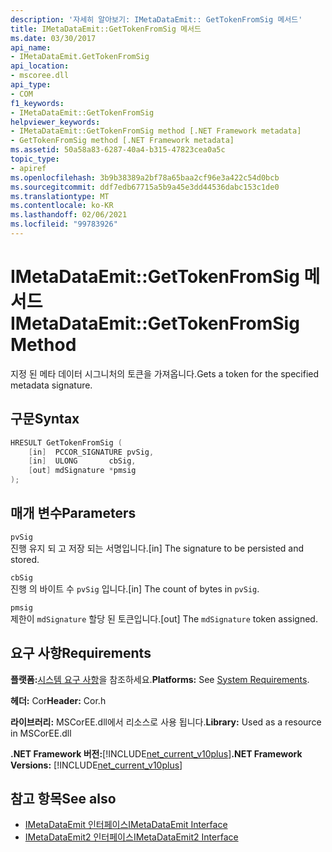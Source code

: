 ```yaml
---
description: '자세히 알아보기: IMetaDataEmit:: GetTokenFromSig 메서드'
title: IMetaDataEmit::GetTokenFromSig 메서드
ms.date: 03/30/2017
api_name:
- IMetaDataEmit.GetTokenFromSig
api_location:
- mscoree.dll
api_type:
- COM
f1_keywords:
- IMetaDataEmit::GetTokenFromSig
helpviewer_keywords:
- IMetaDataEmit::GetTokenFromSig method [.NET Framework metadata]
- GetTokenFromSig method [.NET Framework metadata]
ms.assetid: 50a58a83-6287-40a4-b315-47823cea0a5c
topic_type:
- apiref
ms.openlocfilehash: 3b9b38389a2bf78a65baa2cf96e3a422c54d0bcb
ms.sourcegitcommit: ddf7edb67715a5b9a45e3dd44536dabc153c1de0
ms.translationtype: MT
ms.contentlocale: ko-KR
ms.lasthandoff: 02/06/2021
ms.locfileid: "99783926"
---
```

# <a name="imetadataemitgettokenfromsig-method"></a><span data-ttu-id="c22b7-103">IMetaDataEmit::GetTokenFromSig 메서드</span><span class="sxs-lookup"><span data-stu-id="c22b7-103">IMetaDataEmit::GetTokenFromSig Method</span></span>

<span data-ttu-id="c22b7-104">지정 된 메타 데이터 시그니처의 토큰을 가져옵니다.</span><span class="sxs-lookup"><span data-stu-id="c22b7-104">Gets a token for the specified metadata signature.</span></span>  
  
## <a name="syntax"></a><span data-ttu-id="c22b7-105">구문</span><span class="sxs-lookup"><span data-stu-id="c22b7-105">Syntax</span></span>  
  
```cpp  
HRESULT GetTokenFromSig (
    [in]  PCCOR_SIGNATURE pvSig,
    [in]  ULONG       cbSig,
    [out] mdSignature *pmsig
);  
```  
  
## <a name="parameters"></a><span data-ttu-id="c22b7-106">매개 변수</span><span class="sxs-lookup"><span data-stu-id="c22b7-106">Parameters</span></span>  

 `pvSig`  
 <span data-ttu-id="c22b7-107">진행 유지 되 고 저장 되는 서명입니다.</span><span class="sxs-lookup"><span data-stu-id="c22b7-107">[in] The signature to be persisted and stored.</span></span>  
  
 `cbSig`  
 <span data-ttu-id="c22b7-108">진행 의 바이트 수 `pvSig` 입니다.</span><span class="sxs-lookup"><span data-stu-id="c22b7-108">[in] The count of bytes in `pvSig`.</span></span>  
  
 `pmsig`  
 <span data-ttu-id="c22b7-109">제한이 `mdSignature` 할당 된 토큰입니다.</span><span class="sxs-lookup"><span data-stu-id="c22b7-109">[out] The `mdSignature` token assigned.</span></span>  
  
## <a name="requirements"></a><span data-ttu-id="c22b7-110">요구 사항</span><span class="sxs-lookup"><span data-stu-id="c22b7-110">Requirements</span></span>  

 <span data-ttu-id="c22b7-111">**플랫폼:**[시스템 요구 사항](../../get-started/system-requirements.md)을 참조하세요.</span><span class="sxs-lookup"><span data-stu-id="c22b7-111">**Platforms:** See [System Requirements](../../get-started/system-requirements.md).</span></span>  
  
 <span data-ttu-id="c22b7-112">**헤더:** Cor</span><span class="sxs-lookup"><span data-stu-id="c22b7-112">**Header:** Cor.h</span></span>  
  
 <span data-ttu-id="c22b7-113">**라이브러리:** MSCorEE.dll에서 리소스로 사용 됩니다.</span><span class="sxs-lookup"><span data-stu-id="c22b7-113">**Library:** Used as a resource in MSCorEE.dll</span></span>  
  
 <span data-ttu-id="c22b7-114">**.NET Framework 버전:**[!INCLUDE[net_current_v10plus](../../../../includes/net-current-v10plus-md.md)]</span><span class="sxs-lookup"><span data-stu-id="c22b7-114">**.NET Framework Versions:** [!INCLUDE[net_current_v10plus](../../../../includes/net-current-v10plus-md.md)]</span></span>  
  
## <a name="see-also"></a><span data-ttu-id="c22b7-115">참고 항목</span><span class="sxs-lookup"><span data-stu-id="c22b7-115">See also</span></span>

- [<span data-ttu-id="c22b7-116">IMetaDataEmit 인터페이스</span><span class="sxs-lookup"><span data-stu-id="c22b7-116">IMetaDataEmit Interface</span></span>](imetadataemit-interface.md)
- [<span data-ttu-id="c22b7-117">IMetaDataEmit2 인터페이스</span><span class="sxs-lookup"><span data-stu-id="c22b7-117">IMetaDataEmit2 Interface</span></span>](imetadataemit2-interface.md)

